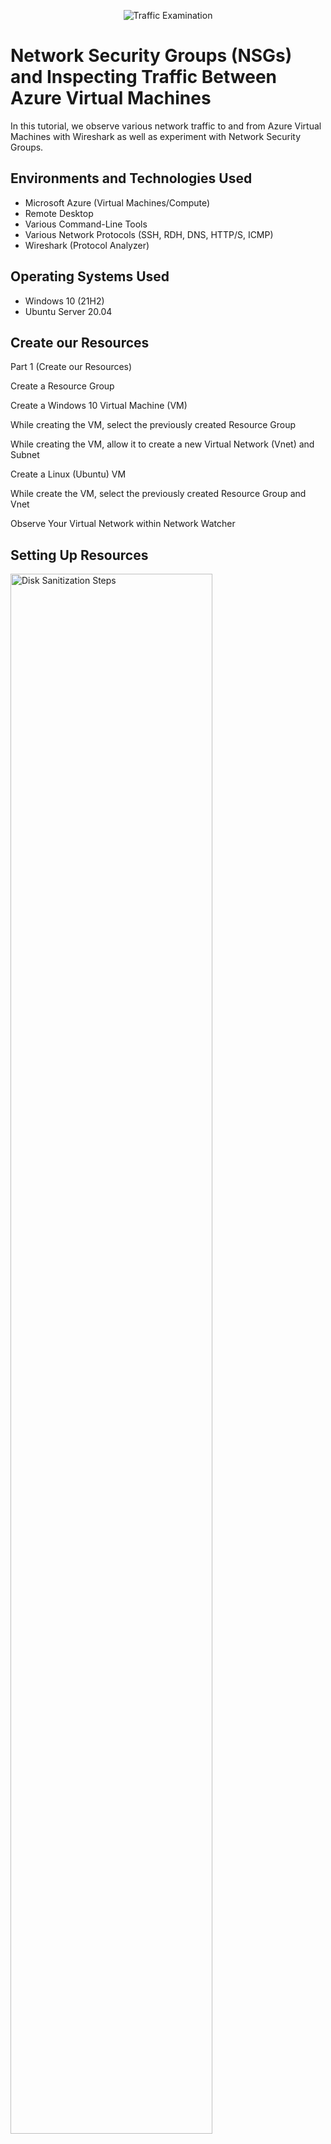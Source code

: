 <p align="center">
<img src="https://i.imgur.com/Ua7udoS.png" alt="Traffic Examination"/>
</p>

<h1>Network Security Groups (NSGs) and Inspecting Traffic Between Azure Virtual Machines</h1>
In this tutorial, we observe various network traffic to and from Azure Virtual Machines with Wireshark as well as experiment with Network Security Groups. <br />



<h2>Environments and Technologies Used</h2>

- Microsoft Azure (Virtual Machines/Compute)
- Remote Desktop
- Various Command-Line Tools
- Various Network Protocols (SSH, RDH, DNS, HTTP/S, ICMP)
- Wireshark (Protocol Analyzer)

<h2>Operating Systems Used </h2>

- Windows 10 (21H2)
- Ubuntu Server 20.04

<h2>Create our Resources</h2>

Part 1 (Create our Resources)


Create a Resource Group

Create a Windows 10 Virtual Machine (VM)

While creating the VM, select the previously created Resource Group

While creating the VM, allow it to create a new Virtual Network (Vnet) and Subnet

Create a Linux (Ubuntu) VM

While create the VM, select the previously created Resource Group and Vnet

Observe Your Virtual Network within Network Watcher


<h2>Setting Up Resources</h2>

<p>
<img src="https://i.imgur.com/4QC24A2.png" height="80%" width="80%" alt="Disk Sanitization Steps"/>
</p>
<p>
Once we have all of our prerequisites in place, we can Observe ICMP Traffic.
</p>
<br />

Part 2 (Observe ICMP Traffic)

Use Remote Desktop to connect to your Windows 10 Virtual Machine

Within your Windows 10 Virtual Machine, Install Wireshark

Open Wireshark and filter for ICMP traffic only

Retrieve the private IP address of the Ubuntu VM and attempt to ping it from within the Windows 10 VM

Observe ping requests and replies within WireShark

From The Windows 10 VM, open command line or PowerShell and attempt to ping a public website (such as www.google.com) and observe the traffic in WireShark

Initiate a perpetual/non-stop ping from your Windows 10 VM to your Ubuntu VM

Open the Network Security Group your Ubuntu VM is using and disable incoming (inbound) ICMP traffic

Back in the Windows 10 VM, observe the ICMP traffic in WireShark and the command line Ping activity

Re-enable ICMP traffic for the Network Security Group your Ubuntu VM is using

Back in the Windows 10 VM, observe the ICMP traffic in WireShark and the command line Ping activity (should start working)

Stop the ping activity

<p>
  
<img src="https://i.imgur.com/jbLuIDP.png" height="80%" width="80%" alt=""/>
</p>
<p>
We've set up our resources and began anaylzing the ICMP traffic from V1 To V2, next we will observe SSH traffic.
</p>
<br /> 

Part 2 (Observe SSH Traffic)

Back in Wireshark, filter for SSH traffic only

From your Windows 10 VM, “SSH into” your Ubuntu Virtual Machine (via its private IP address)

Type commands (username, pwd, etc) into the linux SSH connection and observe SSH traffic spam in WireShark

Exit the SSH connection by typing ‘exit’ and pressing [Enter]


<p>
<img src="https://i.imgur.com/Sg0xV4o.png" height="80%" width="80%" alt="Disk Sanitization Steps"/>
</p>
<p>
Next we will observe DHCP Traffic. 
</p>
<br />

DHCP Traffic

Back in Wireshark, filter for DHCP traffic only

From your Windows 10 VM, attempt to issue your VM a new IP address from the command line (ipconfig /renew)

Observe the DHCP traffic appearing in WireShark 


<p>
<img src="https://i.imgur.com/kfDx6vY.png" height="80%" width="80%" alt="Disk Sanitization Steps"/>
</p>
<p>
Next we will observe DNS Traffic. 
</p>
<br /> 

Part 2 (Observe DNS Traffic)

Back in Wireshark, filter for DNS traffic only

From your Windows 10 VM within a command line, use nslookup to see what google.com and disney.com’s IP addresses are

Observe the DNS traffic being show in WireShark

<p>
<img src="https://i.imgur.com/HqOpqX0.png" height="80%" width="80%" alt="Disk Sanitization Steps"/>
</p>
<p>
Next we will observe RDP Traffic. 
</p>
<br />  

Observe RDP Traffic


Back in Wireshark, filter for RDP traffic only (tcp.port == 3389)

Oserve the immediate non-stop spam of traffic? Why do you think it’s non-stop spamming vs only showing traffic when you do an activity?

Answer: because the RDP (protocol) is constantly showing you a live stream from one computer to another, therefor traffic is always being transmitted 

<p>
<img src="https://i.imgur.com/N4vOgoZ.png" height="80%" width="80%" alt="Disk Sanitization Steps"/>
</p>
<p>
Congratulations! We've succesfully observed: SSH, RDP, DNS, DHCP and ICMP traffic between V1 (Windows 10) and V2 (Linux). 
</p>
<br /> 
